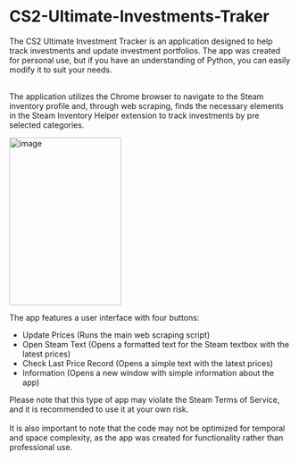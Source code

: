 # CS2-Ultimate-Investments-Traker

The CS2 Ultimate Investment Tracker is an application designed to help track investments and update investment portfolios. The app was created for personal use, but if you have an understanding of Python, you can easily modify it to suit your needs. <br> <br>

The application utilizes the Chrome browser to navigate to the Steam inventory profile and, through web scraping, finds the necessary elements in the Steam Inventory Helper extension to track investments by pre selected categories.<br>

<img src="https://user-images.githubusercontent.com/82287232/233439665-37a9d60d-85c5-443c-8485-2a30267154fd.png" alt="image" width="200" height="300" />


The app features a user interface with four buttons:

- Update Prices (Runs the main web scraping script)
- Open Steam Text (Opens a formatted text for the Steam textbox with the latest prices)
- Check Last Price Record (Opens a simple text with the latest prices)
- Information (Opens a new window with simple information about the app)


Please note that this type of app may violate the Steam Terms of Service, and it is recommended to use it at your own risk. <br> <br> It is also important to note that the code may not be optimized for temporal and space complexity, as the app was created for functionality rather than professional use.

